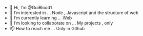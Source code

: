 - 👋 Hi, I’m @GuiBlood1
- 👀 I’m interested in ... Node , Javascript and the structure of web
- 🌱 I’m currently learning ... Web
- 💞️ I’m looking to collaborate on ... My projects , only
- 📫 How to reach me ... Only in Github

<!---
GuiBlood1/GuiBlood1 is a ✨ special ✨ repository because its `README.md` (this file) appears on your GitHub profile.
You can click the Preview link to take a look at your changes.
--->
